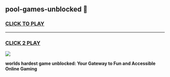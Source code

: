 
## pool-games-unblocked 👋
<h3>
<a href="https://premium.freeplayer.one?title=pool-games-unblocked&ref=14F">CLICK TO PLAY</a></h3>
<hr>

<h3>
<a href="https://premium.freeplayer.one?title=pool-games-unblocked&ref=14F">CLICK 2 PLAY</a>
  
</h3>

<a href="https://premium.freeplayer.one?title=pool-games-unblocked&ref=12F/"><img src="https://clearcache.store/games.png"></a>


**worlds hardest game unblocked: Your Gateway to Fun and Accessible Online Gaming**
